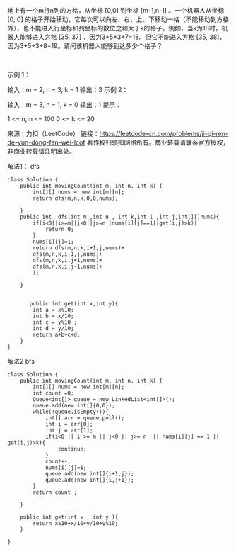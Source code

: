 地上有一个m行n列的方格，从坐标 [0,0] 到坐标 [m-1,n-1] 。一个机器人从坐标 [0, 0] 的格子开始移动，它每次可以向左、右、上、下移动一格（不能移动到方格外），也不能进入行坐标和列坐标的数位之和大于k的格子。例如，当k为18时，机器人能够进入方格 [35, 37] ，因为3+5+3+7=18。但它不能进入方格 [35, 38]，因为3+5+3+8=19。请问该机器人能够到达多少个格子？

 

示例 1：

输入：m = 2, n = 3, k = 1
输出：3
示例 2：

输入：m = 3, n = 1, k = 0
输出：1
提示：

1 <= n,m <= 100
0 <= k <= 20

来源：力扣（LeetCode）
链接：https://leetcode-cn.com/problems/ji-qi-ren-de-yun-dong-fan-wei-lcof
著作权归领扣网络所有。商业转载请联系官方授权，非商业转载请注明出处。



解法1： dfs
```
class Solution {
    public int movingCount(int m, int n, int k) {
        int[][] nums = new int[m][n];
        return dfs(m,n,k,0,0,nums);
    
    }
    public int  dfs(int m ,int n , int k,int i ,int j,int[][]nums){
        if(i<0||i>=m||j<0||j>=n||nums[i][j]==1||get(i,j)>k){
            return 0;
        }
        nums[i][j]=1;
        return dfs(m,n,k,i+1,j,nums)+
        dfs(m,n,k,i-1,j,nums)+
        dfs(m,n,k,i,j+1,nums)+
        dfs(m,n,k,i,j-1,nums)+
        1;
        
    }


       public int get(int x,int y){
        int a = x%10;
        int b = x/10;
        int c = y%10 ;
        int d = y/10;
        return a+b+c+d;
    }
}
```
 解法2 bfs
```
class Solution {
    public int movingCount(int m, int n, int k) {
        int[][] nums = new int[m][n];
        int count =0;
        Queue<int[]> queue = new LinkedList<int[]>();
        queue.add(new int[]{0,0});
        while(!queue.isEmpty()){
            int[] arr = queue.poll();
            int i = arr[0];
            int j = arr[1];
            if(i<0 || i >= m || j<0 || j>= n  || nums[i][j] == 1 || get(i,j)>k){
                continue;
            }
            count++;
            nums[i][j]=1;
            queue.add(new int[]{i+1,j});
            queue.add(new int[]{i,j+1});
        }
        return count ;
    
    }

    public int get(int x , int y ){
        return x%10+x/10+y/10+y%10;
    }
    
}
```

 
 
    
